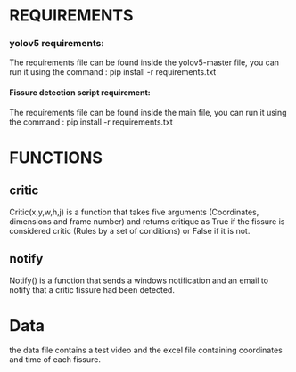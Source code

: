 
# REQUIREMENTS

### yolov5 requirements:

The requirements file can be found inside the yolov5-master file, 
you can run it using the command : pip install -r requirements.txt

#### Fissure detection script requirement:

The requirements file can be found inside the main file, 
you can run it using the command : pip install -r requirements.txt



# FUNCTIONS


## critic
Critic(x,y,w,h,j) is a function that takes five arguments (Coordinates, dimensions and frame number) and returns critique as True if the fissure is considered critic (Rules by a set of conditions) or False if it is not.

## notify
Notify() is a function that sends a windows notification and an email to notify that a critic fissure had been detected.


# Data

the data file contains a test video and the excel file containing coordinates and time of each fissure.
